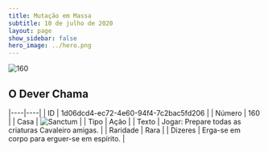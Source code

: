 ```yaml
---
title: Mutação em Massa
subtitle: 10 de julho de 2020
layout: page
show_sidebar: false
hero_image: ../hero.png
---
```


![160](https://cdn.keyforgegame.com/media/card_front/pt/479_160_48VHJC6345XJ_pt.png)

## O Dever Chama

|----|----|
| ID | 1d06dcd4-ec72-4e60-94f4-7c2bac5fd206 |
| Número | 160 |
| Casa | ![Sanctum](https://archonarcana.com/images/thumb/c/c7/Sanctum.png/22px-Sanctum.png "Santuário") |
| Tipo | Ação |
| Texto | Jogar: Prepare todas as criaturas Cavaleiro amigas. |
| Raridade | Rara |
| Dizeres | Erga-se em corpo para erguer-se em espírito. |
